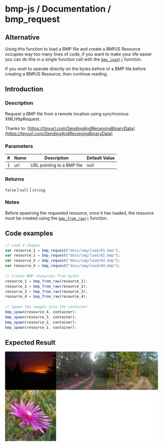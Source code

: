 # bmp-js / Documentation / bmp_request

## Alternative

Using this function to load a BMP file and create a BMPJS Resource occupies way too many lines of code, if you want to make your life easier you can do this in a single function call with the [`bmp_load()`](./bmp-load.md) function.

If you wish to operate directly on the bytes before of a BMP file before creating a BMPJS Resource, then continue reading.

## Introduction

### Description

Request a BMP file from a remote location using synchronous XMLHttpRequest.

Thanks to: [https://tinyurl.com/SendingAndReceivingBinaryData](https://tinyurl.com/SendingAndReceivingBinaryData)

### Parameters

|#|Name|Description|Default Value|
|-|-|-|-|
|1|url|URL pointing to a BMP file|null|

### Returns
`false` | `null` | `string`

### Notes

Before spawning the requested resource, once it has loaded, the resource must be created using the [`bmp_from_raw()`](./bmp-from-raw.md) function.

## Code examples

```js
// Load 4 images
var resource_1 = bmp_request("docs/img/load/01.bmp");
var resource_2 = bmp_request("docs/img/load/02.bmp");
var resource_3 = bmp_request("docs/img/load/03.bmp");
var resource_4 = bmp_request("docs/img/load/04.bmp");

// Create BMP resources from bytes
resource_1 = bmp_from_raw(resource_1);
resource_2 = bmp_from_raw(resource_2);
resource_3 = bmp_from_raw(resource_3);
resource_4 = bmp_from_raw(resource_4);

// Spawn the images into the container
bmp_spawn(resource_4, container);
bmp_spawn(resource_3, container);
bmp_spawn(resource_2, container);
bmp_spawn(resource_1, container);
```

## Expected Result

![expected-result](./img/004.png)
